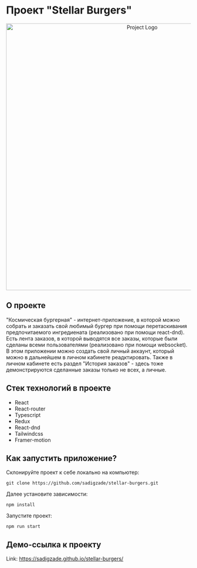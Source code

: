 # Проект "Stellar Burgers"

<p align="center">
  <img src="https://i.ibb.co/thvwP21/logo.png" alt="Project Logo" width="726" />
</p>

## О проекте

"Космическая бургерная" - интернет-приложение, в которой можно собрать и заказать свой любимый бургер при помощи перетаскивания предпочитаемого ингредиената (реализовано при помощи react-dnd). Есть лента заказов, в которой выводятся все заказы, которые были сделаны всеми пользователями (реализовано при помощи websocket). В этом приложении можно создать свой личный аккаунт, который можно в дальнейшем в личном кабинете реадктировать. Также в личном кабинете есть раздел "История заказов" - здесь тоже демонстрируются сделанные заказы только не всех, а личные. 

## Стек технологий в проекте
+ React
+ React-router
+ Typescript
+ Redux
+ React-dnd
+ Tailwindcss
+ Framer-motion

## Как запустить приложение?
Склонируйте проект к себе локально на компьютер: 
```
git clone https://github.com/sadigzade/stellar-burgers.git
```

Далее установите зависимости:
```
npm install
```

Запустите проект:
```
npm run start
```

## Демо-ссылка к проекту
Link: https://sadigzade.github.io/stellar-burgers/
